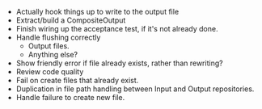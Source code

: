 * Actually hook things up to write to the output file
* Extract/build a CompositeOutput
* Finish wiring up the acceptance test, if it's not already done.
* Handle flushing correctly
  - Output files.
  - Anything else?
* Show friendly error if file already exists, rather than rewriting?
* Review code quality
* Fail on create files that already exist.
* Duplication in file path handling between Input and Output repositories.
* Handle failure to create new file.